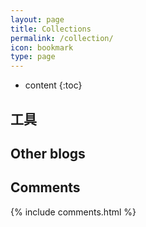 ```yaml
---
layout: page
title: Collections
permalink: /collection/
icon: bookmark
type: page
---
```


* content
{:toc}
## 工具



## Other blogs



## Comments

{% include comments.html %}
